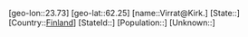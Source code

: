 ﻿---
location: [62.25,23.73]
type: City
tags:
- geo/City


SpocWebEntityId: 35321
isDeleted: false
confidential: public

---
[geo-lon::23.73]
[geo-lat::62.25]
[name::Virrat@Kirk.]
[State::]
[Country::[Finland](geo/Continent/Europe/Finland.md)]
[StateId::]
[Population::]
[Unknown::]

